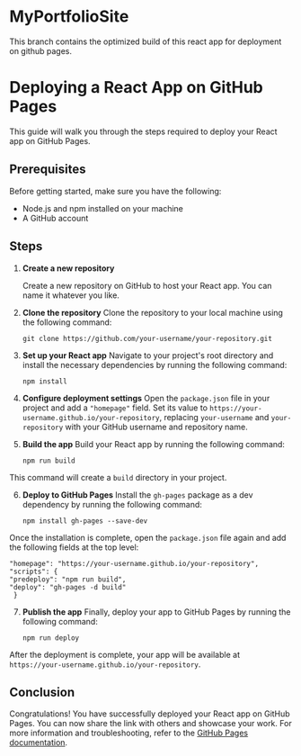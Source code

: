 # MyPortfolioSite
This branch contains the optimized build of this react app for deployment on github pages.

# Deploying a React App on GitHub Pages
This guide will walk you through the steps required to deploy your React app on GitHub Pages.

## Prerequisites
Before getting started, make sure you have the following:
- Node.js and npm installed on your machine
- A GitHub account

## Steps
1. **Create a new repository**

   Create a new repository on GitHub to host your React app. You can name it whatever you like.

2. **Clone the repository**
Clone the repository to your local machine using the following command:
   ```
   git clone https://github.com/your-username/your-repository.git
   ```

3. **Set up your React app**
Navigate to your project's root directory and install the necessary dependencies by running the following command:
   ```
   npm install
   ```   
4. **Configure deployment settings**
Open the `package.json` file in your project and add a `"homepage"` field. Set its value to `https://your-username.github.io/your-repository`, replacing `your-username` and `your-repository` with your GitHub username and repository name.

5. **Build the app**
Build your React app by running the following command:
   ```
   npm run build
   ```
This command will create a `build` directory in your project.

6. **Deploy to GitHub Pages**
Install the `gh-pages` package as a dev dependency by running the following command:
   ```
   npm install gh-pages --save-dev
   ```
Once the installation is complete, open the `package.json` file again and add the following fields at the top level:
   ```
   "homepage": "https://your-username.github.io/your-repository",
   "scripts": {
   "predeploy": "npm run build",
   "deploy": "gh-pages -d build"
    }
   ```
7. **Publish the app**
Finally, deploy your app to GitHub Pages by running the following command:
   ```
   npm run deploy
   ```
After the deployment is complete, your app will be available at `https://your-username.github.io/your-repository`.

## Conclusion
Congratulations! You have successfully deployed your React app on GitHub Pages. You can now share the link with others and showcase your work.
For more information and troubleshooting, refer to the [GitHub Pages documentation](https://docs.github.com/en/pages/getting-started-with-github-pages).
